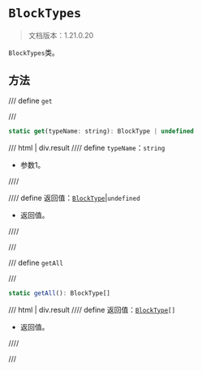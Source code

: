 # `BlockTypes`

> 文档版本：1.21.0.20

`BlockTypes`类。

## 方法

/// define
`get`


///

```js
static get(typeName: string): BlockType | undefined
```

/// html | div.result
//// define
`typeName`：`string`

- 参数1。


////

//// define
返回值：[`BlockType`](../blocktype.md)|`undefined`

- 返回值。


////

///


/// define
`getAll`


///

```js
static getAll(): BlockType[]
```

/// html | div.result
//// define
返回值：<code><a href="../blocktype.md">BlockType</a>[]</code>

- 返回值。


////

///

